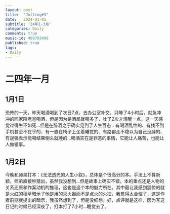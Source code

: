 ```yaml
---
layout: post
title:  "Jotting#3"
date:   2024-01-01
subtitle: '24年1-3月'
categories: Daily
comments: true
music-id: 499793499
published: true
tags: 
- Daily
---
```

<!--excerpt-->


# 二四年一月

## 1月1日
恐怖的一天，昨天喝酒喝到了次日7点，去办公室补交，只睡了4小时后，就急冲冲的回家陪老爸喝酒，但是因为是酒局就喝多了，吐了2次才清醒一点，这一天感觉过得生不如死...但是在醉酒之于确实见到了人生百态：有喝酒乱性的、有找不到手机甚至不在乎的、有一直在椅子上坐着睡觉的、有路都走不稳以为自己没醉的、有逞强表示能喝结果倒头就睡的...喝酒实在是罪恶的事情，它能让人痛苦，也能让人做错事。

## 1月2日
今晚和师弟打本：《无法透光的人生小叙》，总体是个很高分的本。手法上不算新颖，师弟直接秒猜出，虽然我没想到...但是故事上确实不错，本的重点还是人物的关系还原和作案动机的推理，这也是这个本的魅力所在。其中最让我感到震惊的就是火红的稻草暗示了他是用的灭火器而不是点火的火把，我觉得太合理了，这是作者前期就提出的暗示，我虽然想到了，但是没细想。好，点评就是这样，因为写这日记的时候已经深夜了，打本打了7小时...睡觉去了。

